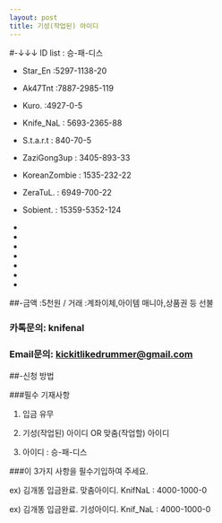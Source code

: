 ```yaml
---
layout: post
title: 기성(작업된) 아이디
---
```


#-↓↓↓ ID list : 승-패-디스




* Star_En :5297-1138-20

* Ak47Tnt :7887-2985-119 

* Kuro. :4927-0-5

* Knife_NaL : 5693-2365-88

* S.t.a.r.t : 840-70-5  

* ZaziGong3up : 3405-893-33

* KoreanZombie : 1535-232-22

* ZeraTuL. : 6949-700-22

* Sobient. : 15359-5352-124

* 

* 

* 

* 

* 

* 

* 


##-금액 :5천원 / 거래 :계좌이체,아이템 매니아,상품권 등 선불 

### 카톡문의: knifenal

### Email문의: [kickitlikedrummer@gmail.com](mailto:kickitlikedrummer@gmail.com)

##-신청 방법 

###필수 기재사항

1. 입금 유무

2. 기성(작업된) 아이디 OR 맞춤(작업할) 아이디
3. 아이디 : 승-패-디스

###이 3가지 사항을 필수기입하여  주세요.

ex) 김개똥 입금완료. 맞춤아이디. KnifNaL : 4000-1000-0 

ex) 김개똥 입금완료. 기성아이디. Knif_NaL : 4000-1000-0 
